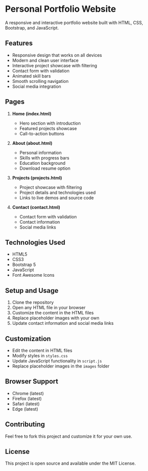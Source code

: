 # Personal Portfolio Website

A responsive and interactive portfolio website built with HTML, CSS, Bootstrap, and JavaScript.

## Features

- Responsive design that works on all devices
- Modern and clean user interface
- Interactive project showcase with filtering
- Contact form with validation
- Animated skill bars
- Smooth scrolling navigation
- Social media integration

## Pages

1. **Home (index.html)**
   - Hero section with introduction
   - Featured projects showcase
   - Call-to-action buttons

2. **About (about.html)**
   - Personal information
   - Skills with progress bars
   - Education background
   - Download resume option

3. **Projects (projects.html)**
   - Project showcase with filtering
   - Project details and technologies used
   - Links to live demos and source code

4. **Contact (contact.html)**
   - Contact form with validation
   - Contact information
   - Social media links

## Technologies Used

- HTML5
- CSS3
- Bootstrap 5
- JavaScript
- Font Awesome Icons

## Setup and Usage

1. Clone the repository
2. Open any HTML file in your browser
3. Customize the content in the HTML files
4. Replace placeholder images with your own
5. Update contact information and social media links

## Customization

- Edit the content in HTML files
- Modify styles in `styles.css`
- Update JavaScript functionality in `script.js`
- Replace placeholder images in the `images` folder

## Browser Support

- Chrome (latest)
- Firefox (latest)
- Safari (latest)
- Edge (latest)

## Contributing

Feel free to fork this project and customize it for your own use.

## License

This project is open source and available under the MIT License. 
